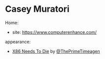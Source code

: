 # Casey Muratori
Home:
- site: https://www.computerenhance.com/

appearance:
- [X86 Needs To Die](https://youtu.be/xCBrtopAG80) by [@ThePrimeTimeagen](https://www.youtube.com/@ThePrimeTimeagen)
